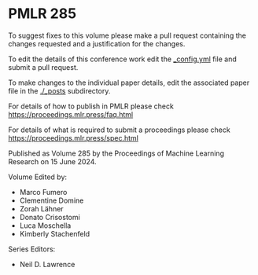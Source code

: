 # PMLR 285

To suggest fixes to this volume please make a pull request containing the changes requested and a justification for the changes.

To edit the details of this conference work edit the [_config.yml](./_config.yml) file and submit a pull request.

To make changes to the individual paper details, edit the associated paper file in the [./_posts](./_posts) subdirectory.

For details of how to publish in PMLR please check https://proceedings.mlr.press/faq.html

For details of what is required to submit a proceedings please check https://proceedings.mlr.press/spec.html



Published as Volume 285 by the Proceedings of Machine Learning Research on 15 June 2024.

Volume Edited by:
  * Marco Fumero
  * Clementine Domine
  * Zorah Lähner
  * Donato Crisostomi
  * Luca Moschella
  * Kimberly Stachenfeld

Series Editors:
  * Neil D. Lawrence
